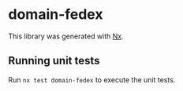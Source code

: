 # domain-fedex

This library was generated with [Nx](https://nx.dev).

## Running unit tests

Run `nx test domain-fedex` to execute the unit tests.
